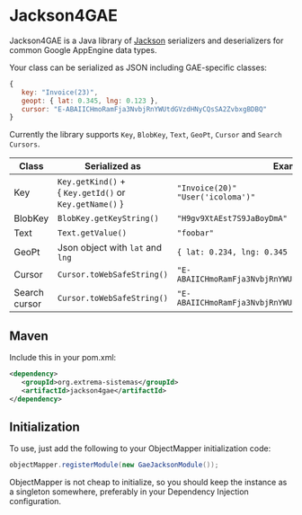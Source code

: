 Jackson4GAE
===

Jackson4GAE is a Java library of [Jackson](http://jackson.codehaus.org/) serializers and deserializers for common Google AppEngine data types.

Your class can be serialized as JSON including GAE-specific classes:

```JavaScript
{
   key: "Invoice(23)",
   geopt: { lat: 0.345, lng: 0.123 },
   cursor: "E-ABAIICHmoRamFja3NvbjRnYWUtdGVzdHNyCQsSA2ZvbxgBDBQ"
}
```

Currently the library supports `Key`, `BlobKey`, `Text`, `GeoPt`, `Cursor` and `Search Cursors`.

| Class | Serialized as  | Example
| ------------- | ------------- | ------------- |
| Key | `Key.getKind()` + <br> { `Key.getId()` or `Key.getName()` } | `"Invoice(20)"` <br> `"User('icoloma')"` |
| BlobKey | `BlobKey.getKeyString()` | `"H9gv9XtAEst7S9JaBoyDmA"` |
| Text | `Text.getValue()` | `"foobar"` |
| GeoPt | Json object with `lat` and `lng` | `{ lat: 0.234, lng: 0.345 }` |
| Cursor | `Cursor.toWebSafeString()` | `"E-ABAIICHmoRamFja3NvbjRnYWUtdGVzdHNyCQsSA2ZvbxgBDBQ"` |
| Search cursor | `Cursor.toWebSafeString()` | `"E-ABAIICHmoRamFja3NvbjRnYWUtdGVzdHNyCQsSA2ZvbxgBDBQ"` |

Maven
---

Include this in your pom.xml:

```XML
<dependency>
   <groupId>org.extrema-sistemas</groupId>
   <artifactId>jackson4gae</artifactId>
</dependency>
```

Initialization
---

To use, just add the following to your ObjectMapper initialization code:

```Java
objectMapper.registerModule(new GaeJacksonModule());
```

ObjectMapper is not cheap to initialize, so you should keep the instance as a singleton somewhere, preferably in your Dependency Injection configuration.
